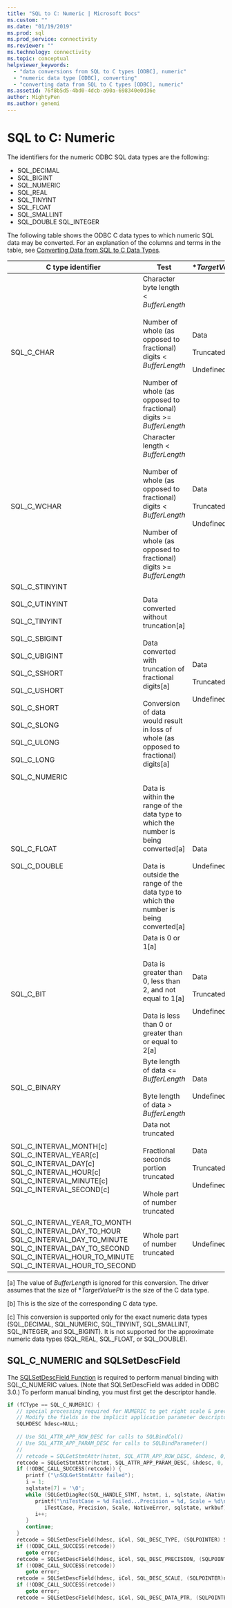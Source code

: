 ```yaml
---
title: "SQL to C: Numeric | Microsoft Docs"
ms.custom: ""
ms.date: "01/19/2019"
ms.prod: sql
ms.prod_service: connectivity
ms.reviewer: ""
ms.technology: connectivity
ms.topic: conceptual
helpviewer_keywords: 
  - "data conversions from SQL to C types [ODBC], numeric"
  - "numeric data type [ODBC], converting"
  - "converting data from SQL to C types [ODBC], numeric"
ms.assetid: 76f8b5d5-4bd0-4dcb-a90a-698340e0d36e
author: MightyPen
ms.author: genemi
---
```

# SQL to C: Numeric

The identifiers for the numeric ODBC SQL data types are the following:

- SQL_DECIMAL  
- SQL_BIGINT  
- SQL_NUMERIC  
- SQL_REAL  
- SQL_TINYINT  
- SQL_FLOAT  
- SQL_SMALLINT  
- SQL_DOUBLE SQL_INTEGER  

The following table shows the ODBC C data types to which numeric SQL data may be converted. For an explanation of the columns and terms in the table, see [Converting Data from SQL to C Data Types](../../../odbc/reference/appendixes/converting-data-from-sql-to-c-data-types.md).  

|C type identifier|Test|**TargetValuePtr*|**StrLen_or_IndPtr*|SQLSTATE|  
|-----------------------|----------|------------------------|----------------------------|--------------|  
|SQL_C_CHAR|Character byte length < *BufferLength*<br /><br /> Number of whole (as opposed to fractional) digits < *BufferLength*<br /><br /> Number of whole (as opposed to fractional) digits >= *BufferLength*|Data<br /><br /> Truncated data<br /><br /> Undefined|Length of data in bytes<br /><br /> Length of data in bytes<br /><br /> Undefined|n/a<br /><br /> 01004<br /><br /> 22003|  
|SQL_C_WCHAR|Character length < *BufferLength*<br /><br /> Number of whole (as opposed to fractional) digits < *BufferLength*<br /><br /> Number of whole (as opposed to fractional) digits >= *BufferLength*|Data<br /><br /> Truncated data<br /><br /> Undefined|Length of data in characters<br /><br /> Length of data in characters<br /><br /> Undefined|n/a<br /><br /> 01004<br /><br /> 22003|  
|SQL_C_STINYINT<br /><br /> SQL_C_UTINYINT<br /><br /> SQL_C_TINYINT<br /><br /> SQL_C_SBIGINT<br /><br /> SQL_C_UBIGINT<br /><br /> SQL_C_SSHORT<br /><br /> SQL_C_USHORT<br /><br /> SQL_C_SHORT<br /><br /> SQL_C_SLONG<br /><br /> SQL_C_ULONG<br /><br /> SQL_C_LONG<br /><br /> SQL_C_NUMERIC|Data converted without truncation[a]<br /><br /> Data converted with truncation of fractional digits[a]<br /><br /> Conversion of data would result in loss of whole (as opposed to fractional) digits[a]|Data<br /><br /> Truncated data<br /><br /> Undefined|Size of the C data type<br /><br /> Size of the C data type<br /><br /> Undefined|n/a<br /><br /> 01S07<br /><br /> 22003|  
|SQL_C_FLOAT<br /><br /> SQL_C_DOUBLE|Data is within the range of the data type to which the number is being converted[a]<br /><br /> Data is outside the range of the data type to which the number is being converted[a]|Data<br /><br /> Undefined|Size of the C data type<br /><br /> Undefined|n/a<br /><br /> 22003|  
|SQL_C_BIT|Data is 0 or 1[a]<br /><br /> Data is greater than 0, less than 2, and not equal to 1[a]<br /><br /> Data is less than 0 or greater than or equal to 2[a]|Data<br /><br /> Truncated data<br /><br /> Undefined|1[b]<br /><br /> 1[b]<br /><br /> Undefined|n/a<br /><br /> 01S07<br /><br /> 22003|  
|SQL_C_BINARY|Byte length of data <= *BufferLength*<br /><br /> Byte length of data > *BufferLength*|Data<br /><br /> Undefined|Length of data<br /><br /> Undefined|n/a<br /><br /> 22003|  
|SQL_C_INTERVAL_MONTH[c] SQL_C_INTERVAL_YEAR[c] SQL_C_INTERVAL_DAY[c] SQL_C_INTERVAL_HOUR[c] SQL_C_INTERVAL_MINUTE[c] SQL_C_INTERVAL_SECOND[c]|Data not truncated<br /><br /> Fractional seconds portion truncated<br /><br /> Whole part of number truncated|Data<br /><br /> Truncated data<br /><br /> Undefined|Length of data in bytes<br /><br /> Length of data in bytes<br /><br /> Undefined|n/a<br /><br /> 01S07<br /><br /> 22015|  
|SQL_C_INTERVAL_YEAR_TO_MONTH SQL_C_INTERVAL_DAY_TO_HOUR SQL_C_INTERVAL_DAY_TO_MINUTE SQL_C_INTERVAL_DAY_TO_SECOND SQL_C_INTERVAL_HOUR_TO_MINUTE SQL_C_INTERVAL_HOUR_TO_SECOND|Whole part of number truncated|Undefined|Undefined|22015|  
  
 [a]   The value of *BufferLength* is ignored for this conversion. The driver assumes that the size of **TargetValuePtr* is the size of the C data type.  
  
 [b]   This is the size of the corresponding C data type.  
  
 [c]   This conversion is supported only for the exact numeric data types (SQL_DECIMAL, SQL_NUMERIC, SQL_TINYINT, SQL_SMALLINT, SQL_INTEGER, and SQL_BIGINT). It is not supported for the approximate numeric data types (SQL_REAL, SQL_FLOAT, or SQL_DOUBLE).  

## SQL_C_NUMERIC and SQLSetDescField

 The [SQLSetDescField Function](../../../odbc/reference/syntax/sqlsetdescfield-function.md) is required to perform manual binding with SQL_C_NUMERIC values. (Note that SQLSetDescField was added in ODBC 3.0.) To perform manual binding, you must first get the descriptor handle.  

```cpp
if (fCType == SQL_C_NUMERIC) {   
   // special processing required for NUMERIC to get right scale & precision  
   // Modify the fields in the implicit application parameter descriptor  
   SQLHDESC hdesc=NULL;  
  
   // Use SQL_ATTR_APP_ROW_DESC for calls to SQLBindCol()  
   // Use SQL_ATTR_APP_PARAM_DESC for calls to SQLBindParameter()  
   //  
   // retcode = SQLGetStmtAttr(hstmt, SQL_ATTR_APP_ROW_DESC, &hdesc, 0, NULL);  
   retcode = SQLGetStmtAttr(hstmt, SQL_ATTR_APP_PARAM_DESC, &hdesc, 0, NULL);  
   if (!ODBC_CALL_SUCCESS(retcode)) {  
      printf ("\nSQLGetStmtAttr failed");  
      i = 1;  
      sqlstate[7] = '\0';  
      while (SQLGetDiagRec(SQL_HANDLE_STMT, hstmt, i, sqlstate, &NativeError, wrkbuf, sizeof(wrkbuf), &len) != SQL_NO_DATA) {  
         printf("\niTestCase = %d Failed...Precision = %d, Scale = %d\nNativeError=%d, State=%s, \n  Message=%s",   
            iTestCase, Precision, Scale, NativeError, sqlstate, wrkbuf);  
         i++;  
      }  
      continue;  
   }  
   retcode = SQLSetDescField(hdesc, iCol, SQL_DESC_TYPE, (SQLPOINTER) SQL_C_NUMERIC, 0);  
   if (!ODBC_CALL_SUCCESS(retcode))  
      goto error;  
   retcode = SQLSetDescField(hdesc, iCol, SQL_DESC_PRECISION, (SQLPOINTER)num.precision, 0);  
   if (!ODBC_CALL_SUCCESS(retcode))  
      goto error;  
   retcode = SQLSetDescField(hdesc, iCol, SQL_DESC_SCALE, (SQLPOINTER)num.scale, 0);  
   if (!ODBC_CALL_SUCCESS(retcode))  
      goto error;  
   retcode = SQLSetDescField(hdesc, iCol, SQL_DESC_DATA_PTR, (SQLPOINTER) &(num), sizeof(num));  
```
